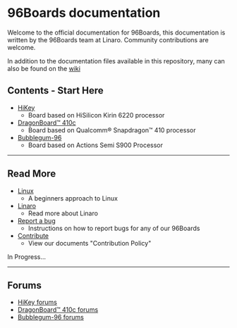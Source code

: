 # 96Boards documentation

Welcome to the official documentation for 96Boards, this documentation is written by the 96Boards team at Linaro. Community contributions are welcome.

In addition to the documentation files available in this repository,
many can also be found on the [wiki](https://github.com/96boards/documentation/wiki)

## Contents - Start Here

- [HiKey](https://github.com/96boards/documentation/blob/master/hikey/README.md)
   - Board based on HiSilicon Kirin 6220 processor
- [DragonBoard™ 410c](https://github.com/96boards/documentation/blob/master/dragonboard410c/README.md)
   - Board based on Qualcomm® Snapdragon™ 410 processor
- [Bubblegum-96](https://github.com/96boards/documentation/blob/master/bubblegum-96/README.md)
   - Board based on Actions Semi S900 Processor

***

## Read More

- [Linux]()
   - A beginners approach to Linux
- [Linaro]()
   - Read more about Linaro
- [Report a bug]()
   - Instructions on how to report bugs for any of our 96Boards
- [Contribute]()
   - View our documents "Contribution Policy"

In Progress...

***

## Forums

- [HiKey forums](http://www.96boards.org/forums/forum/products/hikey/)
- [DragonBoard™ 410c forums](http://www.96boards.org/forums/forum/products/dragonboard410c/)
- [Bubblegum-96 forums](http://www.96boards.org/forums/forum/products/bubblegum96/)
